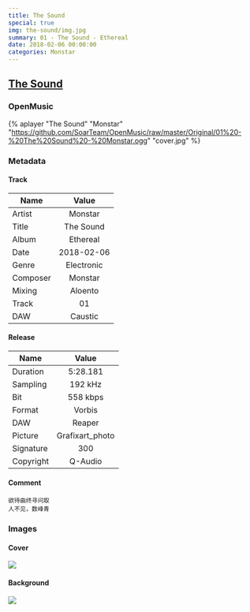 ```yaml
---
title: The Sound
special: true
img: the-sound/img.jpg
summary: 01 - The Sound - Ethereal
date: 2018-02-06 00:00:00
categories: Monstar
---
```


## [The Sound](https://github.com/SoarTeam/OpenMusic/raw/master/Original/01%20-%20The%20Sound%20-%20Monstar.ogg)

### OpenMusic
{% aplayer "The Sound" "Monstar" "https://github.com/SoarTeam/OpenMusic/raw/master/Original/01%20-%20The%20Sound%20-%20Monstar.ogg" "cover.jpg" %}

### Metadata
#### Track

Name|Value
---|:--:
Artist|Monstar
Title|The Sound
Album|Ethereal
Date|2018-02-06
Genre|Electronic
Composer|Monstar
Mixing|Aloento
Track|01
DAW|Caustic

#### Release

Name|Value
---|:--:
Duration|5:28.181
Sampling|192 kHz
Bit|558 kbps
Format|Vorbis
DAW|Reaper
Picture|Grafixart_photo
Signature|300
Copyright|Q-Audio

#### Comment
``` text
欲待曲终寻问取
人不见，数峰青
```

### Images
#### Cover
![](cover.jpg)

#### Background
![](img.jpg)
